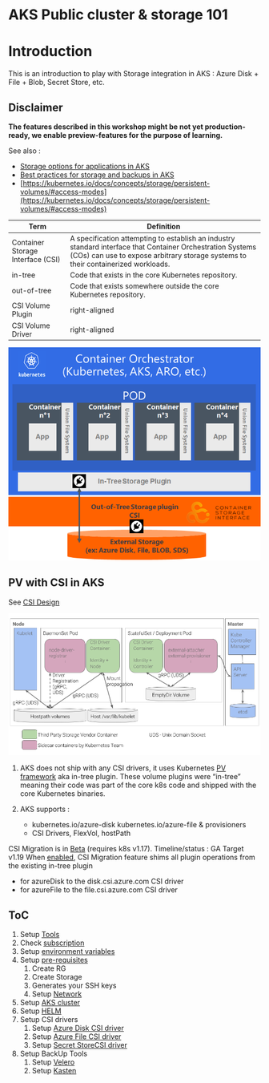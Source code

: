 # AKS Public cluster &amp; storage 101

# Introduction
This is an introduction to play with Storage integration in AKS : Azure Disk + File + Blob, Secret Store, etc.


## **Disclaimer**

**The features described in this workshop might be not yet production-ready, we enable preview-features for the purpose of learning.**

See also :

- [Storage options for applications in AKS](https://docs.microsoft.com/en-us/azure/aks/concepts-storage)
- [Best practices for storage and backups in AKS](https://docs.microsoft.com/en-us/azure/aks/operator-best-practices-storage) 
- [https://kubernetes.io/docs/concepts/storage/persistent-volumes/#access-modes](https://kubernetes.io/docs/concepts/storage/persistent-volumes/#access-modes)



| Term                              |      Definition      |
|-----------------------------------|--------------------|
| Container Storage Interface (CSI) | A specification attempting to establish an industry standard interface that Container Orchestration Systems (COs) can use to expose arbitrary storage systems to their containerized workloads.|
| in-tree                           | Code that exists in the core Kubernetes repository. |
| out-of-tree                       | Code that exists somewhere outside the core Kubernetes repository. |
| CSI Volume Plugin | right-aligned | A new, in-tree volume plugin that acts as an adapter and enables out-of-tree, third-party CSI volume drivers to be used in Kubernetes. |
| CSI Volume Driver | right-aligned | An out-of-tree CSI compatible implementation of a volume plugin that can be used in Kubernetes through the Kubernetes CSI Volume Plugin. |

![Persistent storage integration ](./img/Persistent_storage_integration_with_k8s.png)

## PV with CSI in AKS

See [CSI Design](https://github.com/kubernetes/community/blob/master/contributors/design-proposals/storage/container-storage-interface.md)

![High-Level Architecture](./img/csi_design.png)


1. AKS does not ship with any CSI drivers, it uses Kubernetes [PV framework](https://kubernetes.io/docs/concepts/storage/volumes/#azuredisk) aka in-tree plugin. These volume plugins were “in-tree” meaning their code was part of the core k8s code and shipped with the core Kubernetes binaries.

2. AKS supports :
   - kubernetes.io/azure-disk kubernetes.io/azure-file & provisioners
   - CSI Drivers, FlexVol, hostPath

CSI Migration is in [Beta](https://kubernetes.io/blog/2019/12/09/kubernetes-1-17-feature-csi-migration-beta) (requires k8s v1.17). 
Timeline/status : GA Target v1.19
When [enabled](https://kubernetes.io/docs/reference/command-line-tools-reference/feature-gates/#feature-gates-for-alpha-or-beta-features), CSI Migration feature shims all plugin operations from the existing in-tree plugin
   - for azureDisk to the disk.csi.azure.com CSI driver
   - for azureFile to the file.csi.azure.com CSI driver


## ToC

1. Setup [Tools](tools.md)
1. Check [subscription](subscription.md)
1. Setup [environment variables](set-var.md)
1. Setup [pre-requisites](setup-prereq.md)
   1. Create RG
   1. Create Storage
   1. Generates your SSH keys
   1. Setup [Network](setup-network.md)
1. Setup [AKS cluster](setup-aks.md)
1. Setup [HELM](setup-helm.md)
1. Setup CSI drivers
   1. Setup [Azure Disk CSI driver](setup-store-CSI-driver-azure-disk.md)
   1. Setup [Azure File CSI driver](setup-store-CSI-driver-azure-file.md)
   1. Setup [Secret StoreCSI driver](setup-store-CSI-driver-secrets.md)
1. Setup BackUp Tools
   1. Setup [Velero](setup-velero.md)
   1. Setup [Kasten](setup-kasten.md)